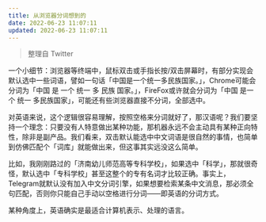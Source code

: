 ```yaml
---
title: 从浏览器分词想到的
date: 2022-06-23 11:07:11
updated: 2022-06-23 11:07:11
---
```

> 整理自 Twitter

一个小细节：浏览器等终端中，鼠标双击或手指长按/双击屏幕时，有部分实现会默认选中一些词语，譬如一句话「中国是一个统一多民族国家。」，Chrome可能会分词为「中国 是 一个 统一 多 民族 国家。」，FireFox或许就会分词为「中国 是一个 统一 多民族国家」，可能还有些浏览器直接不分词，全部选中。

对英语来说，这个逻辑很容易理解，按照空格来分词就好了，那汉语呢？我们要坚持一个理念：只要没有人特意做出某种功能，那机器永远不会主动具有某种正向特性，除非是副产品。我们看来，双击默认能选中中文词语是很自然的事情，也简单到仿佛匹配个「词库」就能做出来，但这事其实远没这么简单。

比如，我刚刚路过的「济南幼儿师范高等专科学校」，如果选中「科学」，那就很奇怪，默认选中「专科学校」甚至这整个的专有名词才比较正确。事实上，Telegram就默认没有加入中文分词引擎，如果想要检索某条中文消息，那必须全句匹配，否则你只能自己手动以空格进行分词——即英语的分词方式。

某种角度上，英语确实是最适合计算机表示、处理的语言。